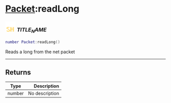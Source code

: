# [Packet](../packet/README.md):readLong

### <img src="../../.gitbook/assets/shared.png" width="32" height="32" /> $TITLE_NAME$

```lua
number Packet:readLong()
```

Reads a long from the net packet<br>

-----------------
## Returns

| Type   | Description |
| ------ | ----------: |
| number | No description |
